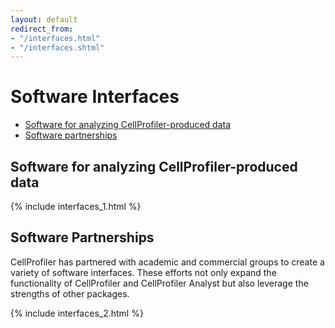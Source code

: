 ```yaml
---
layout: default
redirect_from:
- "/interfaces.html"
- "/interfaces.shtml"
---
```


Software Interfaces
===================

-   [Software for analyzing CellProfiler-produced data](#software-for-analyzing-cellprofiler-produced-data)
-   [Software partnerships](#software-partnerships)

Software for analyzing CellProfiler-produced data
-------------------------------------------------

{% include interfaces_1.html %}

Software Partnerships
---------------------

CellProfiler has partnered with academic and commercial groups to create a variety of software interfaces. These efforts not only expand the functionality of CellProfiler and CellProfiler Analyst but also leverage the strengths of other packages.

{% include interfaces_2.html %}

<div class="bottom-margin"></div>
